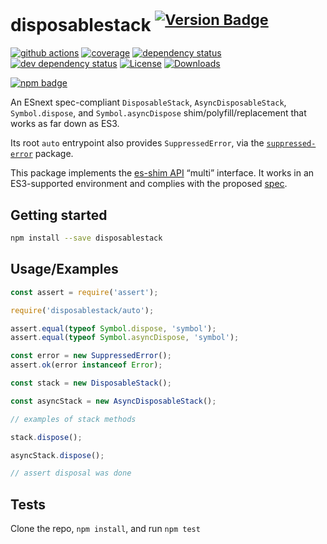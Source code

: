 # disposablestack <sup>[![Version Badge][npm-version-svg]][package-url]</sup>

[![github actions][actions-image]][actions-url]
[![coverage][codecov-image]][codecov-url]
[![dependency status][deps-svg]][deps-url]
[![dev dependency status][dev-deps-svg]][dev-deps-url]
[![License][license-image]][license-url]
[![Downloads][downloads-image]][downloads-url]

[![npm badge][npm-badge-png]][package-url]

An ESnext spec-compliant `DisposableStack`, `AsyncDisposableStack`, `Symbol.dispose`, and `Symbol.asyncDispose` shim/polyfill/replacement that works as far down as ES3.

Its root `auto` entrypoint also provides `SuppressedError`, via the [`suppressed-error`](https://npmjs.com/suppressed-error) package.

This package implements the [es-shim API](https://github.com/es-shims/api) “multi” interface. It works in an ES3-supported environment and complies with the proposed [spec](https://tc39.es/proposal-explicit-resource-management/).

## Getting started

```sh
npm install --save disposablestack
```

## Usage/Examples

```js
const assert = require('assert');

require('disposablestack/auto');

assert.equal(typeof Symbol.dispose, 'symbol');
assert.equal(typeof Symbol.asyncDispose, 'symbol');

const error = new SuppressedError();
assert.ok(error instanceof Error);

const stack = new DisposableStack();

const asyncStack = new AsyncDisposableStack();

// examples of stack methods

stack.dispose();

asyncStack.dispose();

// assert disposal was done
```

## Tests

Clone the repo, `npm install`, and run `npm test`

[package-url]: https://npmjs.org/package/disposablestack
[npm-version-svg]: https://versionbadg.es/es-shims/DisposableStack.svg
[deps-svg]: https://david-dm.org/es-shims/DisposableStack.svg
[deps-url]: https://david-dm.org/es-shims/DisposableStack
[dev-deps-svg]: https://david-dm.org/es-shims/DisposableStack/dev-status.svg
[dev-deps-url]: https://david-dm.org/es-shims/DisposableStack#info=devDependencies
[npm-badge-png]: https://nodei.co/npm/disposablestack.png?downloads=true&stars=true
[license-image]: https://img.shields.io/npm/l/disposablestack.svg
[license-url]: LICENSE
[downloads-image]: https://img.shields.io/npm/dm/disposablestack.svg
[downloads-url]: https://npm-stat.com/charts.html?package=disposablestack
[codecov-image]: https://codecov.io/gh/es-shims/DisposableStack/branch/main/graphs/badge.svg
[codecov-url]: https://app.codecov.io/gh/es-shims/DisposableStack/
[actions-image]: https://img.shields.io/endpoint?url=https://github-actions-badge-u3jn4tfpocch.runkit.sh/es-shims/DisposableStack
[actions-url]: https://github.com/es-shims/DisposableStack/actions

